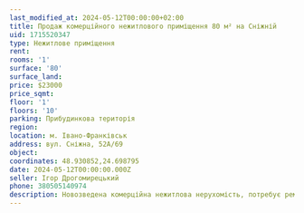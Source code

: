 ```yaml
---
last_modified_at: 2024-05-12T00:00:00+02:00
title: Продаж комерційного нежитлового приміщення 80 м² на Сніжній
uid: 1715520347
type: Нежитлове приміщення
rent:
rooms: '1'
surface: '80'
surface_land:
price: $23000
price_sqmt:
floor: '1'
floors: '10'
parking: Прибудинкова територія
region:
location: м. Івано-Франківськ
address: вул. Сніжна, 52А/69
object:
coordinates: 48.930852,24.698795
date: 2024-05-12T00:00:00.000Z
seller: Ігор Дрогомирецький
phone: 380505140974
description: Новозведена комерційна нежитлова нерухомість, потребує ремонтно-оздоблювальних робіт
---
```

